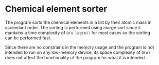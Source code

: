 # Chemical element sorter
The program sorts the chemical elements in a list by their atomic mass in
ascendant order. The sorting is performed using *merge sort* since it mantains
a time complexity of `O(n log(n))` for most cases so the sorting can be
performed fast. 

Since there are no constrains in the memory usage and the program is not
intended to run on any low-memory device, its space complexity of `O(n)` does
not affect the functionality of the program for what it is intended.
